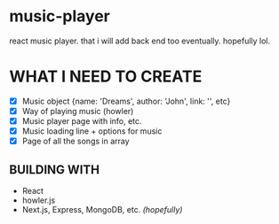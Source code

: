# music-player

react music player. that i will add back end too eventually. hopefully lol.

# WHAT I NEED TO CREATE

-   [x] Music object {name: 'Dreams', author: 'John', link: '', etc}
-   [x] Way of playing music (howler)
-   [x] Music player page with info, etc.
-   [x] Music loading line + options for music
-   [x] Page of all the songs in array

## BUILDING WITH

-   React
-   howler.js
-   Next.js, Express, MongoDB, etc. _(hopefully)_
